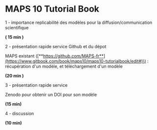 # MAPS 10 Tutorial Book

1 - importance replicabilité des modèles pour la diffusion/communication scientifique

**\( 15 min \)**

2 - présentation rapide service Github et du dépot

MAPS existant \([**https://github.com/MAPS-fr**](https://www.gitbook.com/book/maps10/maps10-tutorialbook/edit#)\) : récupération d'un modèle, et téléchargement d'un modèle

**\(20 min \)**

3 - présentation rapide service

Zenodo pour obtenir un DOI pour son modèle

**\(15 min\)**

4 - discussion

**\(10 min\)**

